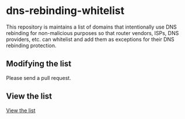 # dns-rebinding-whitelist
This repository is maintains a list of domains that intentionally use DNS rebinding for non-malicious purposes so that router vendors, ISPs, DNS providers, etc. can whitelist and add them as exceptions for their DNS rebinding protection.

## Modifying the list
Please send a pull request.

## View the list

[View the list](dns-rebinding-whitelist.dat)
